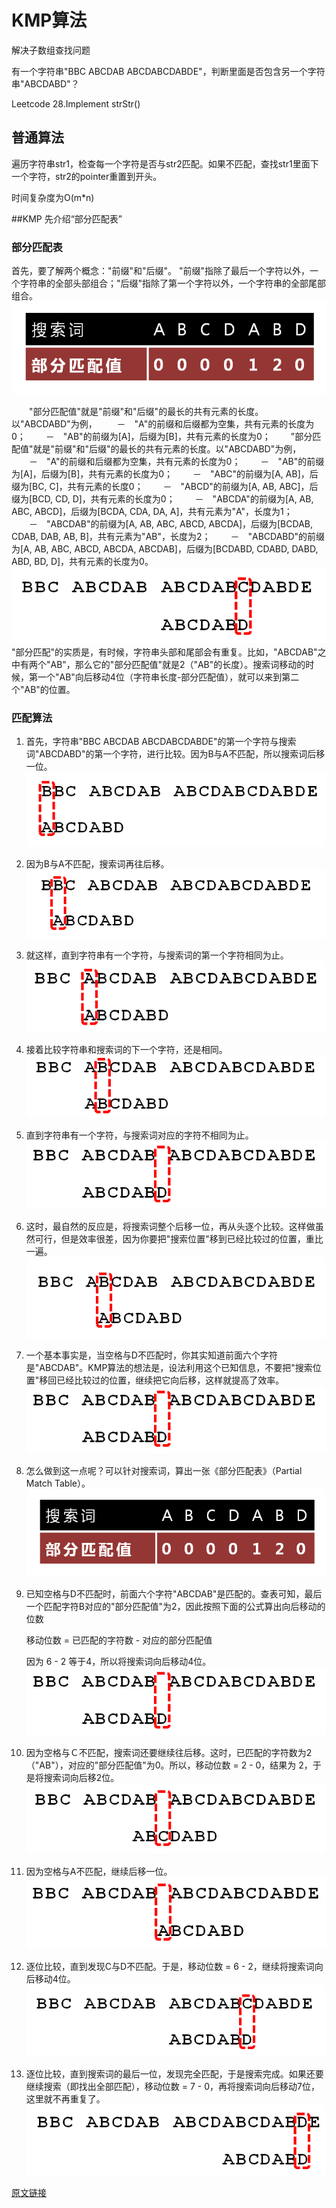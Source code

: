 # KMP算法

解决子数组查找问题

有一个字符串"BBC ABCDAB ABCDABCDABDE"，判断里面是否包含另一个字符串"ABCDABD"？

Leetcode
28.Implement strStr()

## 普通算法
遍历字符串str1，检查每一个字符是否与str2匹配。如果不匹配，查找str1里面下一个字符，str2的pointer重置到开头。

时间复杂度为O(m*n)

##KMP
先介绍“部分匹配表”
### 部分匹配表
首先，要了解两个概念："前缀"和"后缀"。 "前缀"指除了最后一个字符以外，一个字符串的全部头部组合；"后缀"指除了第一个字符以外，一个字符串的全部尾部组合。
　![bufenpipeibiao](./images/kmp15.png)

　　"部分匹配值"就是"前缀"和"后缀"的最长的共有元素的长度。以"ABCDABD"为例，
　　－　"A"的前缀和后缀都为空集，共有元素的长度为0；
　　－　"AB"的前缀为[A]，后缀为[B]，共有元素的长度为0；
　　"部分匹配值"就是"前缀"和"后缀"的最长的共有元素的长度。以"ABCDABD"为例，
　　－　"A"的前缀和后缀都为空集，共有元素的长度为0；
　　－　"AB"的前缀为[A]，后缀为[B]，共有元素的长度为0；
　　－　"ABC"的前缀为[A, AB]，后缀为[BC, C]，共有元素的长度0；
　　－　"ABCD"的前缀为[A, AB, ABC]，后缀为[BCD, CD, D]，共有元素的长度为0；
　　－　"ABCDA"的前缀为[A, AB, ABC, ABCD]，后缀为[BCDA, CDA, DA, A]，共有元素为"A"，长度为1；
　　－　"ABCDAB"的前缀为[A, AB, ABC, ABCD, ABCDA]，后缀为[BCDAB, CDAB, DAB, AB, B]，共有元素为"AB"，长度为2；
　　－　"ABCDABD"的前缀为[A, AB, ABC, ABCD, ABCDA, ABCDAB]，后缀为[BCDABD, CDABD, DABD, ABD, BD, D]，共有元素的长度为0。
　　![kmp16](./images/kmp16.png)
　　　"部分匹配"的实质是，有时候，字符串头部和尾部会有重复。比如，"ABCDAB"之中有两个"AB"，那么它的"部分匹配值"就是2（"AB"的长度）。搜索词移动的时候，第一个"AB"向后移动4位（字符串长度-部分匹配值），就可以来到第二个"AB"的位置。
　　　
### 匹配算法
1. 首先，字符串"BBC ABCDAB ABCDABCDABDE"的第一个字符与搜索词"ABCDABD"的第一个字符，进行比较。因为B与A不匹配，所以搜索词后移一位。
   ![kmp1](./images/kmp1.png)
2. 因为B与A不匹配，搜索词再往后移。
   ![kmp2](./images/kmp2.png)
3. 就这样，直到字符串有一个字符，与搜索词的第一个字符相同为止。
   ![kmp3](./images/kmp3.png)
4. 接着比较字符串和搜索词的下一个字符，还是相同。
   ![kmp4](./images/kmp4.png)
5. 直到字符串有一个字符，与搜索词对应的字符不相同为止。
   ![kmp5](./images/kmp5.png)
6. 这时，最自然的反应是，将搜索词整个后移一位，再从头逐个比较。这样做虽然可行，但是效率很差，因为你要把"搜索位置"移到已经比较过的位置，重比一遍。
   ![kmp6](./images/kmp6.png)
7. 一个基本事实是，当空格与D不匹配时，你其实知道前面六个字符是"ABCDAB"。KMP算法的想法是，设法利用这个已知信息，不要把"搜索位置"移回已经比较过的位置，继续把它向后移，这样就提高了效率。
   ![kmp7](./images/kmp7.png)
8. 怎么做到这一点呢？可以针对搜索词，算出一张《部分匹配表》（Partial Match Table）。
   ![kmp15](./images/kmp15.png)
9. 已知空格与D不匹配时，前面六个字符"ABCDAB"是匹配的。查表可知，最后一个匹配字符B对应的"部分匹配值"为2，因此按照下面的公式算出向后移动的位数

   移动位数 = 已匹配的字符数 - 对应的部分匹配值

   因为 6 - 2 等于4，所以将搜索词向后移动4位。
   ![kmp9](./images/kmp9.png)
10. 因为空格与Ｃ不匹配，搜索词还要继续往后移。这时，已匹配的字符数为2（"AB"），对应的"部分匹配值"为0。所以，移动位数 = 2 - 0，结果为 2，于是将搜索词向后移2位。
![kmp10](./images/kmp10.png)
11. 因为空格与A不匹配，继续后移一位。
![kmp11](./images/kmp11.png)
12. 逐位比较，直到发现C与D不匹配。于是，移动位数 = 6 - 2，继续将搜索词向后移动4位。
![kmp12](./images/kmp12.png)
13. 逐位比较，直到搜索词的最后一位，发现完全匹配，于是搜索完成。如果还要继续搜索（即找出全部匹配），移动位数 = 7 - 0，再将搜索词向后移动7位，这里就不再重复了。
![kmp13](./images/kmp13.png)

[原文链接](http://www.ruanyifeng.com/blog/2013/05/Knuth–Morris–Pratt_algorithm.html)



